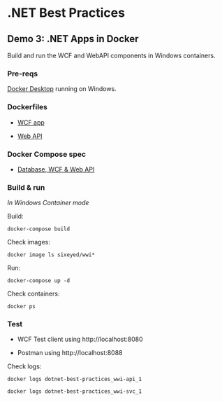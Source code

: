 # .NET Best Practices

## Demo 3: .NET Apps in Docker

Build and run the WCF and WebAPI components in Windows containers.

### Pre-reqs

[Docker Desktop](https://www.docker.com/products/docker-desktop) running on Windows.

### Dockerfiles

- [WCF app](docker/wwi-svc/Dockerfile)

- [Web API](docker/wwi-api/Dockerfile)

### Docker Compose spec

- [Database, WCF & Web API](docker-compose.yml)

### Build & run

_In Windows Container mode_

Build:

```
docker-compose build
```

Check images:

```
docker image ls sixeyed/wwi*
```

Run:

```
docker-compose up -d
```

Check containers:

```
docker ps
```

### Test

- WCF Test client using http://localhost:8080

- Postman using http://localhost:8088

Check logs:

```
docker logs dotnet-best-practices_wwi-api_1

docker logs dotnet-best-practices_wwi-svc_1
```